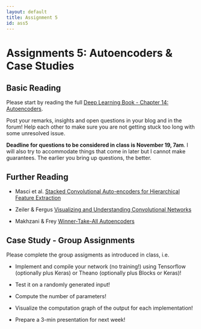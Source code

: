 ```yaml
---
layout: default
title: Assignment 5
id: ass5
---
```



# Assignments 5: Autoencoders & Case Studies

## Basic Reading

Please start by reading the full [Deep Learning Book - Chapter 14: Autoencoders](http://www.deeplearningbook.org/contents/autoencoders.html). 

Post your remarks, insights and open questions in your blog and in the forum! Help each other to make sure you are not getting stuck too long with some unresolved issue.

**Deadline for questions to be considered in class is November 19, 7am**. 
I will also try to accommodate things that come in later but I cannot make guarantees. The earlier you bring up questions, the better.


## Further Reading

* Masci et al. [Stacked Convolutional Auto-encoders for Hierarchical Feature Extraction](http://people.idsia.ch/~ciresan/data/icann2011.pdf)

* Zeiler & Fergus [Visualizing and Understanding Convolutional Networks](https://arxiv.org/abs/1311.2901)

* Makhzani & Frey [Winner-Take-All Autoencoders](https://arxiv.org/abs/1409.2752)

## Case Study - Group Assignments

Please complete the group assigments as introduced in class, i.e.

* Implement and compile your network (no training!) using Tensorflow (optionally plus Keras) or Theano (optionally plus Blocks or Keras)!

* Test it on a randomly generated input!

* Compute the number of parameters!

* Visualize the computation graph of the output for each implementation!

* Prepare a 3-min presentation for next week!